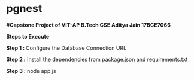# pgnest

**#Capstone Project of VIT-AP B.Tech CSE Aditya Jain 17BCE7066**

**Steps to Execute**

**Step 1 :** Configure the Database Connection URL

**Step 2 :** Install the dependencies from package.json and requirements.txt

**Step 3 :** node app.js
